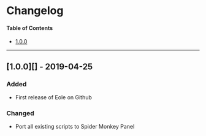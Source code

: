 # Changelog

#### Table of Contents
- [1.0.0](#100---2019-04-25)
___


## [1.0.0][] - 2019-04-25
### Added
- First release of Eole on Github

### Changed
- Port all existing scripts to Spider Monkey Panel
